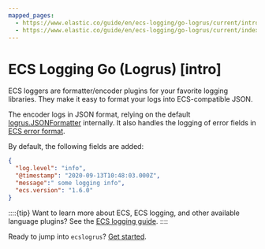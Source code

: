 ```yaml
---
mapped_pages:
  - https://www.elastic.co/guide/en/ecs-logging/go-logrus/current/intro.html
  - https://www.elastic.co/guide/en/ecs-logging/go-logrus/current/index.html
---
```


# ECS Logging Go (Logrus) [intro]

ECS loggers are formatter/encoder plugins for your favorite logging libraries. They make it easy to format your logs into ECS-compatible JSON.

The encoder logs in JSON format, relying on the default [logrus.JSONFormatter](https://pkg.go.dev/github.com/sirupsen/logrus#JSONFormatter) internally. It also handles the logging of error fields in [ECS error format](ecs://reference/ecs-error.md).

By default, the following fields are added:

```json
{
  "log.level": "info",
  "@timestamp": "2020-09-13T10:48:03.000Z",
  "message":" some logging info",
  "ecs.version": "1.6.0"
}
```

::::{tip}
Want to learn more about ECS, ECS logging, and other available language plugins? See the [ECS logging guide](ecs-logging://reference/intro.md).
::::


Ready to jump into `ecslogrus`? [Get started](/reference/setup.md).


